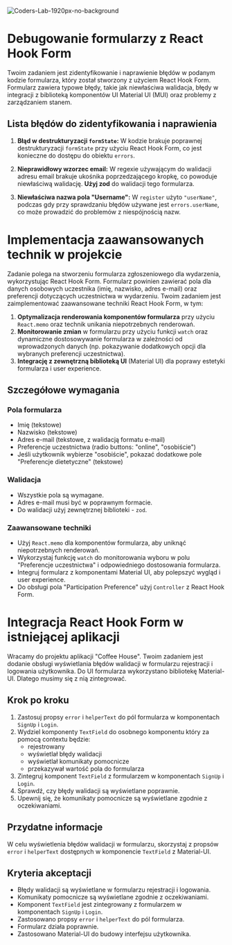 ![Coders-Lab-1920px-no-background](https://user-images.githubusercontent.com/30623667/104709394-2cabee80-571f-11eb-9518-ea6a794e558e.png)


# Debugowanie formularzy z React Hook Form

Twoim zadaniem jest zidentyfikowanie i naprawienie błędów w podanym kodzie formularza, który został stworzony z użyciem React Hook Form. Formularz zawiera typowe błędy, takie jak niewłaściwa walidacja, błędy w integracji z biblioteką komponentów UI Material UI (MUI) oraz problemy z zarządzaniem stanem.

## Lista błędów do zidentyfikowania i naprawienia

1. **Błąd w destrukturyzacji `formState`:** W kodzie brakuje poprawnej destrukturyzacji `formState` przy użyciu React Hook Form, co jest konieczne do dostępu do obiektu `errors`.

2. **Nieprawidłowy wzorzec email:** W regexie używającym do walidacji adresu email brakuje ukośnika poprzedzającego kropkę, co powoduje niewłaściwą walidację. **Użyj zod** do walidacji tego formularza.

3. **Niewłaściwa nazwa pola "Username":** W `register` użyto `"userName"`, podczas gdy przy sprawdzaniu błędów używane jest `errors.userName`, co może prowadzić do problemów z niespójnością nazw.


# Implementacja zaawansowanych technik w projekcie

Zadanie polega na stworzeniu formularza zgłoszeniowego dla wydarzenia, wykorzystując React Hook Form. Formularz powinien zawierać pola dla danych osobowych uczestnika (imię, nazwisko, adres e-mail) oraz preferencji dotyczących uczestnictwa w wydarzeniu. Twoim zadaniem jest zaimplementować zaawansowane techniki React Hook Form, w tym:

1. **Optymalizacja renderowania komponentów formularza** przy użyciu `React.memo` oraz technik unikania niepotrzebnych renderowań.
2. **Monitorowanie zmian** w formularzu przy użyciu funkcji `watch` oraz dynamiczne dostosowywanie formularza w zależności od wprowadzonych danych (np. pokazywanie dodatkowych opcji dla wybranych preferencji uczestnictwa).
3. **Integrację z zewnętrzną biblioteką UI** (Material UI) dla poprawy estetyki formularza i user experience.

## Szczegółowe wymagania

### Pola formularza

- Imię (tekstowe)
- Nazwisko (tekstowe)
- Adres e-mail (tekstowe, z walidacją formatu e-mail)
- Preferencje uczestnictwa (radio buttons: "online", "osobiście")
- Jeśli użytkownik wybierze "osobiście", pokazać dodatkowe pole "Preferencje dietetyczne" (tekstowe)

### Walidacja

- Wszystkie pola są wymagane.
- Adres e-mail musi być w poprawnym formacie.
- Do walidacji użyj zewnętrznej biblioteki - `zod`.

### Zaawansowane techniki

- Użyj `React.memo` dla komponentów formularza, aby uniknąć niepotrzebnych renderowań.
- Wykorzystaj funkcję `watch` do monitorowania wyboru w polu "Preferencje uczestnictwa" i odpowiedniego dostosowania formularza.
- Integruj formularz z komponentami Material UI, aby polepszyć wygląd i user experience.
- Do obsługi pola "Participation Preference" użyj `Controller` z React Hook Form.


# Integracja React Hook Form w istniejącej aplikacji

Wracamy do projektu aplikacji "Coffee House". Twoim zadaniem jest dodanie obsługi wyświetlania błędów walidacji w formularzu rejestracji i logowania użytkownika. Do UI formularza wykorzystano bibliotekę Material-UI. Dlatego musimy się z nią zintegrować.

## Krok po kroku

1. Zastosuj propsy `error` i `helperText` do pól formularza w komponentach `SignUp` i `Login`.
2. Wydziel komponenty `TextField` do osobnego komponentu który za pomocą contextu będzie:
   - rejestrowany
   - wyświetlał błędy walidacji
   - wyświetlał komunikaty pomocnicze
   - przekazywał wartość pola do formularza
3. Zintegruj komponent `TextField` z formularzem w komponentach `SignUp` i `Login`.
4. Sprawdź, czy błędy walidacji są wyświetlane poprawnie.
5. Upewnij się, że komunikaty pomocnicze są wyświetlane zgodnie z oczekiwaniami.

## Przydatne informacje

W celu wyświetlenia błędów walidacji w formularzu, skorzystaj z propsów `error` i `helperText` dostępnych w komponencie `TextField` z Material-UI.

## Kryteria akceptacji

- Błędy walidacji są wyświetlane w formularzu rejestracji i logowania.
- Komunikaty pomocnicze są wyświetlane zgodnie z oczekiwaniami.
- Komponent `TextField` jest zintegrowany z formularzem w komponentach `SignUp` i `Login`.
- Zastosowano propsy `error` i `helperText` do pól formularza.
- Formularz działa poprawnie.
- Zastosowano Material-UI do budowy interfejsu użytkownika.
